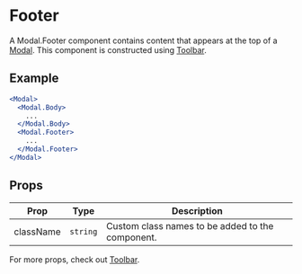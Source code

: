 # Footer

A Modal.Footer component contains content that appears at the top of a [Modal](./Modal.md). This component is constructed using [Toolbar](../Toolbar).


## Example

```jsx
<Modal>
  <Modal.Body>
    ...
  </Modal.Body>
  <Modal.Footer>
    ...
  </Modal.Footer>
</Modal>
```


## Props

| Prop | Type | Description |
| --- | --- | --- |
| className | `string` | Custom class names to be added to the component. |

For more props, check out [Toolbar](../Toolbar).
